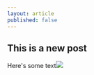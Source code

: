 ```yaml
---
layout: article
published: false
---
```


## This is a new post

Here's some text![](/media/fathers-day-tout.jpg)
